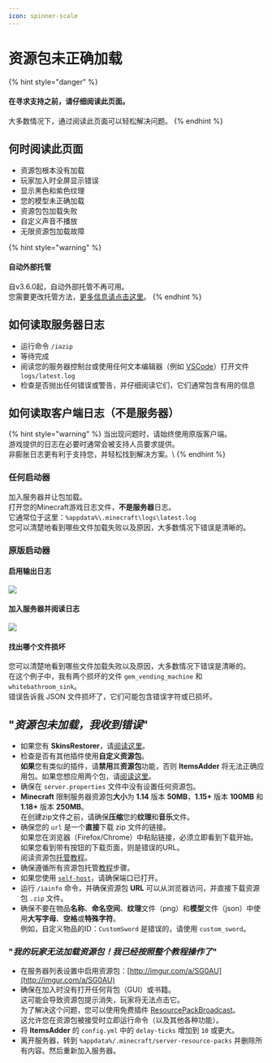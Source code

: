 ```yaml
---
icon: spinner-scale
---
```


# 资源包未正确加载

{% hint style="danger" %}
#### 在寻求支持之前，请仔细阅读此页面。

大多数情况下，通过阅读此页面可以轻松解决问题。
{% endhint %}

## 何时阅读此页面

* 资源包根本没有加载
* 玩家加入时全屏显示错误
* 显示黑色和紫色纹理
* 您的模型未正确加载
* 资源包包加载失败
* 自定义声音不播放
* 无限资源包加载故障

{% hint style="warning" %}
#### 自动外部托管

自v3.6.0起，自动外部托管不再可用。\
您需要更改托管方法，[更多信息请点击这里](../old/old-guides/automatic-upload-hosting.md)。
{% endhint %}

## 如何读取服务器日志

* 运行命令 `/iazip`
* 等待完成
* 阅读您的服务器控制台或使用任何文本编辑器（例如 [VSCode](https://code.visualstudio.com/)）打开文件 `logs/latest.log`
* 检查是否抛出任何错误或警告，并仔细阅读它们，它们通常包含有用的信息

## 如何读取客户端日志（不是服务器）

{% hint style="warning" %}
当出现问题时，请始终使用原版客户端。\
游戏提供的日志在必要时通常会被支持人员要求提供。\
非膨胀日志更有利于支持您，并轻松找到解决方案。\\
{% endhint %}

### 任何启动器

加入服务器并让包加载。\
打开您的Minecraft游戏日志文件，**不是服务器**日志。\
它通常位于这里：`%appdata%\.minecraft\logs\latest.log`\
您可以清楚地看到哪些文件加载失败以及原因，大多数情况下错误是清晰的。

### 原版启动器

#### 启用输出日志

![](../.gitbook/assets/image\_\(135\).png)

#### 加入服务器并阅读日志

![](<../.gitbook/assets/json\_errors (1) (1) (1) (1).png>)

#### 找出哪个文件损坏

您可以清楚地看到哪些文件加载失败以及原因，大多数情况下错误是清晰的。\
在这个例子中，我有两个损坏的文件 `gem_vending_machine` 和 `whitebathroom_sink`。\
错误告诉我 JSON 文件损坏了，它们可能包含错误字符或已损坏。

## "_资源包未加载，我收到错误_" <a href="#resourcepack-not-loading-i-get-an-error-in-chat" id="resourcepack-not-loading-i-get-an-error-in-chat"></a>

* 如果您有 **SkinsRestorer**，请[阅读这里](../compatibility-with-other-plugins/compatible/skinsrestorer.md)。
* 检查是否有其他插件使用**自定义资源包**。\
  **如果**您有类似的插件，请**禁用**其**资源包**功能，否则 **ItemsAdder** 将无法正确应用包。如果您想应用两个包，请[阅读这里](../plugin-usage/merge-resourcepacks.md)。
* 确保在 `server.properties` 文件中没有设置任何资源包。
* **Minecraft** 限制服务器资源包**大小**为 **1.14** 版本 **50MB**，**1.15+** 版本 **100MB** 和 **1.18+** 版本 **250MB**。\
  在创建zip文件之前，请确保**压缩**您的**纹理**和**音乐**文件。
* 确保您的 `url` 是一个**直接**下载 zip 文件的链接。\
  如果您在浏览器（Firefox/Chrome）中粘贴链接，必须立即看到下载开始。\
  如果您看到带有按钮的下载页面，则是错误的URL。\
  阅读资源包[托管教程](../plugin-usage/resourcepack-hosting/)。
* 确保遵循所有资源包托管[教程](../plugin-usage/resourcepack-hosting/)步骤。
* 如果您使用 [`self-host`](../plugin-usage/resourcepack-hosting/resourcepack-self-hosting.md)，请确保端口已打开。
* 运行 `/iainfo` 命令，并确保资源包 **URL** 可以从浏览器访问，并直接下载资源包 `.zip` 文件。
* 确保不要在物品**名称**、**命名空间**、**纹理**文件（png）和**模型**文件（json）中使用**大写字母**、**空格**或**特殊字符**。\
  例如，自定义物品的ID：`CustomSword` 是错误的，请使用 `custom_sword`。

### "_我的玩家无法加载资源包！我已经按照整个教程操作了_" <a href="#my-players-cant-see-textures-but-ive-followed-the-whole-tutorial" id="my-players-cant-see-textures-but-ive-followed-the-whole-tutorial"></a>

* 在服务器列表设置中启用资源包：[http://imgur.com/a/SG0AU](http://imgur.com/a/SG0AU)
* 确保在加入时没有打开任何背包（GUI）或书籍。\
  这可能会导致资源包提示消失，玩家将无法点击它。\
  为了解决这个问题，您可以使用免费插件 [ResourcePackBroadcast](https://www.spigotmc.org/resources/resourcepackbroadcast.88318/)。\
  这允许您在资源包被接受时立即运行命令（以及其他各种功能）。
* 将 **ItemsAdder** 的 `config.yml` 中的 `delay-ticks` 增加到 `10` 或更大。
* 离开服务器，转到 `%appdata%/.minecraft/server-resource-packs` 并删除所有内容。然后重新加入服务器。
